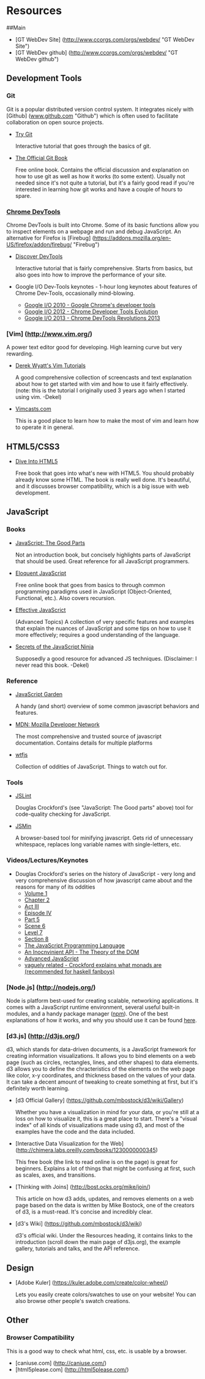 # Resources

##Main
* [GT WebDev Site] (http://www.ccorgs.com/orgs/webdev/ "GT WebDev Site")
* [GT WebDev github] (http://www.ccorgs.com/orgs/webdev/ "GT WebDev github")

## Development Tools
### Git
Git is a popular distributed version control system. It integrates nicely with [Github] (www.github.com "Github") which is often used to facilitate collaboration on open source projects.

* [Try Git](http://try.github.io/levels/1/challenges/1/ "Try Git")
	
	Interactive tutorial that goes through the basics of git.

* [The Official Git Book](http://git-scm.com/book)

	Free online book. Contains the official discussion and explanation on how to use git as well as how it works (to some extent). Usually not needed since it's not quite a tutorial, but it's a fairly good read if you're interested in learning how git works and have a couple of hours to spare.

### [Chrome DevTools](https://developers.google.com/chrome-developer-tools/ "Chrome DevTools")
Chrome DevTools is built into Chrome. Some of its basic functions allow you to inspect elements on a webpage and run and debug JavaScript. An alternative for Firefox is [Firebug] (https://addons.mozilla.org/en-US/firefox/addon/firebug/ "Firebug")

* [Discover DevTools](http://discover-devtools.codeschool.com/ "Discover DevTools")
	
	Interactive tutorial that is fairly comprehensive. Starts from basics, but also goes into how to improve the performance of your site.

* Google I/O Dev-Tools keynotes - 1-hour long keynotes about features of Chrome Dev-Tools, occasionally mind-blowing.
  * [Google I/O 2010 - Google Chrome's developer tools](http://www.youtube.com/watch?v=TH7sJbyXHuk)
  * [Google I/O 2012 - Chrome Developer Tools Evolution](http://www.youtube.com/watch?v=3pxf3Ju2row)
  * [Google I/O 2013 - Chrome DevTools Revolutions 2013](http://www.youtube.com/watch?v=x6qe_kVaBpg)

### [Vim] (http://www.vim.org/)
A power text editor good for developing. High learning curve but very rewarding.

* [Derek Wyatt's Vim Tutorials](http://derekwyatt.org/vim/tutorials/novice/)

	A good comprehensive collection of screencasts and text explanation about how to get started with vim and how to use it fairly effectively. (note: this is the tutorial I originally used 3 years ago when I started using vim. -Dekel)

* [Vimcasts.com](http://vimcasts.org/)

	This is a good place to learn how to make the most of vim and learn how to operate it in general.

## HTML5/CSS3

* [Dive Into HTML5](http://diveintohtml5.info/index.html)

	Free book that goes into what's new with HTML5. You should probably already know some HTML. The book is really well done. It's beautiful, and it discusses browser compatibility, which is a big issue with web development.

## JavaScript
### Books
* [JavaScript: The Good Parts](http://www.amazon.com/JavaScript-Good-Parts-Douglas-Crockford/dp/0596517742/ref=sr_1_1?ie=UTF8&qid=1389631402&sr=8-1&keywords=javascript+the+good+parts/ "JavaScript: The Good Parts")
	
	Not an introduction book, but concisely highlights parts of JavaScript that should be used. Great reference for all JavaScript programmers.

* [Eloquent JavaScript](http://eloquentjavascript.net/ "Eloquent JavaScript")
	
	Free online book that goes from basics to through common programming paradigms used in JavaScript (Object-Oriented, Functional, etc.). Also covers recursion.

* [Effective JavaScrict](http://effectivejs.com/ "Effective JavaScript")

	(Advanced Topics) A collection of very specific features and examples that explain the nuances of JavaScript and some tips on how to use it more effectively; requires a good understanding of the language.
	
* [Secrets of the JavaScript Ninja](http://jsninja.com/)

	Supposedly a good resource for advanced JS techniques. (Disclaimer: I never read this book. -Dekel)

### Reference

* [JavaScript Garden](http://bonsaiden.github.io/JavaScript-Garden/ "JavaScript Garden")

	A handy (and short) overview of some common javascript behaviors and features.

* [MDN: Mozilla Developer Network](https://developer.mozilla.org/en-US/docs/Web/JavaScript "MDN")

	The most comprehensive and trusted source of javascript documentation. Contains details for multiple platforms
	
* [wtfjs](http://wtfjs.com/)

	Collection of oddities of JavaScript. Things to watch out for.

### Tools

* [JSLint](http://www.jslint.com/)
	
	Douglas Crockford's (see "JavaScript: The Good parts" above) tool for code-quality checking for JavaScript. 

* [JSMin](http://fmarcia.info/jsmin/test.html)

	A browser-based tool for minifying javascript. Gets rid of unnecessary whitespace, replaces long variable names with single-letters, etc.
	
### Videos/Lectures/Keynotes

* Douglas Crockford's series on the history of JavaScript - very long and very comprehensive discussion of how javascript came about and the reasons for many of its oddities
  * [Volume 1](http://www.youtube.com/watch?v=JxAXlJEmNMg)
  * [Chapter 2](http://www.youtube.com/watch?v=RO1Wnu-xKoY)
  * [Act III](http://www.youtube.com/watch?v=ya4UHuXNygM)
  * [Episode IV](http://www.youtube.com/watch?v=Fv9qT9joc0M)
  * [Part 5](http://www.youtube.com/watch?v=47Ceot8yqeI)
  * [Scene 6](http://www.youtube.com/watch?v=QgwSUtYSUqA)
  * [Level 7](http://www.youtube.com/watch?v=UTEqr0IlFKY)
  * [Section 8](http://www.youtube.com/watch?v=taaEzHI9xyY)
  * [The JavaScript Programming Language](http://www.youtube.com/watch?v=v2ifWcnQs6M)
  * [An Inocnvinient API - The Theory of the DOM](http://www.youtube.com/watch?v=Y2Y0U-2qJMs)
  * [Advanced JavaScript](http://www.youtube.com/watch?v=DwYPG6vreJg)
  * [vaguely related - Crockford explains what monads are (recommended for haskell fanboys)](http://www.youtube.com/watch?v=dkZFtimgAcM)

### [Node.js] (http://nodejs.org/)

Node is platform best-used for creating scalable, networking applications. It comes with a JavaScript runtime environment, several useful built-in modules, and a handy package manager ([npm](https://www.npmjs.org/)). One of the best explanations of how it works, and why you should use it can be found [here](http://www.toptal.com/nodejs/why-the-hell-would-i-use-node-js).

### [d3.js] (http://d3js.org/)

d3, which stands for data-driven documents, is a JavaScript framework for creating information visualizations. It allows you to bind elements on a web page (such as circles, rectangles, lines, and other shapes) to data elements. d3 allows you to define the chracteristics of the elements on the web page like color, x-y coordinates, and thickness based on the values of your data. It can take a decent amount of tweaking to create something at first, but it's definitely worth learning.

* [d3 Official Gallery] (https://github.com/mbostock/d3/wiki/Gallery)

	Whether you have a visualization in mind for your data, or you're still at a loss on how to visualize it, this is a great place to start. There's a "visual index" of all kinds of visualizations made using d3, and most of the examples have the code and the data included.
	
* [Interactive Data Visualization for the Web] (http://chimera.labs.oreilly.com/books/1230000000345)

	This free book (the link to read online is on the page) is great for beginners. Explains a lot of things that might be confusing at first, such as scales, axes, and transitions. 
	
* [Thinking with Joins] (http://bost.ocks.org/mike/join/)

	This article on how d3 adds, updates, and removes elements on a web page based on the data is written by Mike Bostock, one of the creators of d3, is a must-read. It's concise and incredibly clear.

* [d3's Wiki] (https://github.com/mbostock/d3/wiki)

	d3's official wiki. Under the Resources heading, it contains links to the introduction (scroll down the main page of d3js.org), the example gallery, tutorials and talks, and the API reference.

## Design
* [Adobe Kuler] (https://kuler.adobe.com/create/color-wheel/) 

	Lets you easily create colors/swatches to use on your website! You can also browse other people's swatch creations.

## Other
### Browser Compatibility 
This is a good way to check what html, css, etc. is usable by a browser.
* [caniuse.com] (http://caniuse.com/)
* [html5please.com] (http://html5please.com/)
